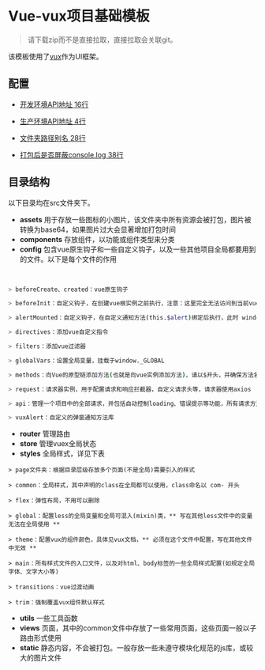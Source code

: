 # Vue-vux项目基础模板

> 请下载zip而不是直接拉取，直接拉取会关联git。

该模板使用了[vux](https://doc.vux.li/zh-CN/components/actionsheet.html)作为UI框架。

## 配置

* [开发环境API地址 16行](config/index.js)

* [生产环境API地址 4行](src/config/globalVars.js)

* [文件夹路径别名 28行](build/webpack.base.conf.js)

* [打包后是否屏蔽console.log 38行](build/webpack.prod.conf.js)


## 目录结构

以下目录均在src文件夹下。

* __assets__ 用于存放一些图标的小图片，该文件夹中所有资源会被打包，图片被转换为base64，如果图片过大会显著增加打包时间
* __components__ 存放组件，以功能或组件类型来分类
* __config__ 包含vue原生钩子和一些自定义钩子，以及一些其他项目全局都要用到的文件。以下是每个文件的作用

&emsp;

``` bash
> beforeCreate、created：vue原生钩子

> beforeInit：自定义钩子，在创建vue根实例之前执行，注意：这里完全无法访问到当前vue，因为还没有创建

> alertMounted：自定义钩子，在自定义通知方法(this.$alert)绑定后执行，此时 window._api 也已经绑定完成

> directives：添加vue自定义指令

> filters：添加vue过滤器

> globalVars：设置全局变量，挂载于window._GLOBAL

> methods：向Vue的原型链添加方法(也就是向vue实例添加方法)，请以$开头，并确保方法名没有被占用

> request：请求器实例，用于配置请求和响应拦截器，自定义请求头等，请求器使用axios

> api：管理一个项目中的全部请求，并包括自动控制loading、错误提示等功能，所有请求方法挂载于 window._api

> vuxAlert：自定义的弹窗通知方法库
```

* __router__ 管理路由
* __store__ 管理vuex全局状态
* __styles__ 全局样式，详见下表

```
> page文件夹：根据目录层级存放多个页面(不是全局)需要引入的样式

> common：全局样式，其中声明的class在全局都可以使用，class命名以 com- 开头

> flex：弹性布局，不用可以删除

> global：配置less的全局变量和全局可混入(mixin)类，** 写在其他less文件中的变量无法在全局使用 **

> theme：配置vux的组件颜色，具体见vux文档，** 必须在这个文件中配置，写在其他文件中无效 **

> main：所有样式文件的入口文件，以及对html、body标签的一些全局样式配置(如规定全局字体、文字大小等)

> transitions：vue过渡动画

> trim：强制覆盖vux组件默认样式
```

* __utils__ 一些工具函数
* __views__ 页面，其中的common文件中存放了一些常用页面，这些页面一般以子路由形式使用
* __static__ 静态内容，不会被打包。一般存放一些未遵守模块化规范的js库，或较大的图片文件




